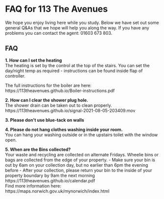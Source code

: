 <h1>FAQ for 113 The Avenues</h1>
<p>We hope you enjoy living here while you study.
Below we have set out some general Q&As that we hope will help you along the way. If you have any problems you can contact the agent: 01603 673 803.</p>

<h2>FAQ</h2>

<p><b>1. How can I set the heating</b><br>
The heating is set by the control at the top of the stairs. You can set the day/night temp as required - instructions can be found inside flap of controller.</p>

<p>The full instructions for the boiler are here:<br>
https://113theavenues.github.io/Boiler-instructions.pdf</p>

<p><b>2. How can I clear the shower plug hole.</b><br>
The shower drain can be taken out to clean properly. </br>
https://113theavenues.github.io/signal-2021-08-05-203409.mov</p>

<p><b>3. Please don't use blue-tack on walls </b><br></p>

<p><b>4. Please do not hang clothes washing inside your room. </b><br>
You can hang your washing outside or in the upstairs toilet with the window open.</p>

<p><b>5. When are the Bins collected? </b><br>
Your waste and recycling are collected on alternate Fridays.
Wheelie bins or bags are collected from the edge of your property.
- Make sure your bin is out by 6am on your collection day, but no earlier than 6pm the evening before
- After your collection, please return your bin to the inside of your property boundary by 9am the next morning<br>
https://113theavenues.github.io/calendar.pdf<br>
Find more information here:
https://maps.norwich.gov.uk/mynorwich/index.html</p>
